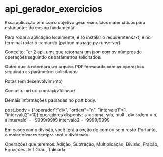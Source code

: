 # api_gerador_exercicios

Essa aplicação tem como objetivo gerar exercícios matemáticos para estudantes do ensino fundamental

Para rodar a aplicação localmente, é só instalar o requiremtens.txt, e no terminal rodar o comando (python manage.py runserver)

Conceito: Ter 2 api, uma que retornará um json com os números de operações seguindo os parâmetros solicitados.

Outro que já retornará um arquivo PDF formatado com as operações seguindo os parâmetros solicitados.

Rotas (em desenvolvimento)

Conceito: url url.com/api/v1/linear/

Demais informações passadas no post body.

post_body = {"operador":"div", "ordem"="n", "intervalo1"=1, "intervalo2"=10}
operadores disponiveis = soma, sub, multi, div
ordem = n, s
intervalo1 = -9999/9999
intervalo2 = -9999/9999

Em casos como divisão, você terá a opção de com ou sem resto. Portanto, o maior número sempre será o dividendo.

Operações que teremos: Adição, Subtração, Multiplicação, Divisão, Fração, Equações de 1 Grau, Tabuada.
